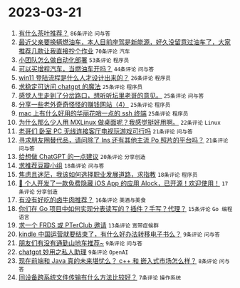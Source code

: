 # 2023-03-21

1. [有什么茶叶推荐？](https://www.v2ex.com/t/925732) `86条评论` `问与答`
1. [最近父亲要换辆燃油车，本人目前座驾是新能源，好久没留意过油车了，大家推荐几款让我直接抄个作业](https://www.v2ex.com/t/925736) `70条评论` `汽车`
1. [小团队怎么做自动化部署](https://www.v2ex.com/t/925752) `53条评论` `程序员`
1. [可以买增程汽车，当燃油车开吗？](https://www.v2ex.com/t/925761) `44条评论` `问与答`
1. [win11 登陆流程是什么人才设计出来的？](https://www.v2ex.com/t/925798) `26条评论` `程序员`
1. [求稳定可访问 chatgpt 的魔法](https://www.v2ex.com/t/925757) `25条评论` `程序员`
1. [感觉人生走到了分岔路口，想听听坛里老哥的意见。](https://www.v2ex.com/t/925731) `25条评论` `问与答`
1. [分享一些老外奇奇怪怪的赚钱网站（4）](https://www.v2ex.com/t/925730) `25条评论` `程序员`
1. [mac 上有什么好用的华丽花哨一点的 ssh 终端](https://www.v2ex.com/t/925729) `25条评论` `程序员`
1. [为什么那么少人用 MXLinux 做桌面呢？我感觉挺好用啊。](https://www.v2ex.com/t/925741) `22条评论` `Linux`
1. [老哥们 卧室 PC 无线连接客厅电视玩游戏可行吗](https://www.v2ex.com/t/925767) `21条评论` `问与答`
1. [寻求朋友圈替代品，请问除了 Ins 还有其他主流 Po 照片的平台吗？](https://www.v2ex.com/t/925733) `21条评论` `问与答`
1. [给想做 ChatGPT 的一点建议](https://www.v2ex.com/t/925764) `20条评论` `分享创造`
1. [求推荐豆瓣小组](https://www.v2ex.com/t/925773) `18条评论` `问与答`
1. [焦虑且迷茫，我该如何选择职业发展道路，求指教](https://www.v2ex.com/t/925771) `18条评论` `程序员`
1. [📱 个人开发了一款免费隐藏 iOS App 的应用 Alock，已开源！欢迎使用！](https://www.v2ex.com/t/925744) `17条评论` `分享创造`
1. [有没有好吃的卤牛肉推荐？](https://www.v2ex.com/t/925781) `16条评论` `美酒与美食`
1. [你们在 Go 项目中如何实现分表读写的？插件？手写？代理？](https://www.v2ex.com/t/925774) `15条评论` `Go 编程语言`
1. [求一个 FRDS 或 PTerClub 邀请](https://www.v2ex.com/t/925742) `13条评论` `宽带症候群`
1. [kindle 中国运营就要结束了，有什么好办法转移电子书么？](https://www.v2ex.com/t/925790) `9条评论` `问与答`
1. [朋友们有没有通勤山地车推荐~](https://www.v2ex.com/t/925778) `9条评论` `问与答`
1. [chatgpt 妙用之私人助理](https://www.v2ex.com/t/925755) `9条评论` `OpenAI`
1. [现在前端和 Java 真的未来堪忧么？ c++ 和 嵌入式市场怎么样？](https://www.v2ex.com/t/925786) `8条评论` `问与答`
1. [同设备跨系统文件传输有什么方法比较好？](https://www.v2ex.com/t/925801) `7条评论` `操作系统`
